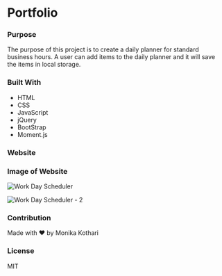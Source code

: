 # Portfolio

### Purpose
The purpose of this project is to create a daily planner for standard business hours. A user can add items to the daily planner and it will save the items in local storage.

### Built With
* HTML
* CSS
* JavaScript
* jQuery
* BootStrap
* Moment.js

### Website


### Image of Website
![Work Day Scheduler](https://user-images.githubusercontent.com/90233589/138639008-69e7f57b-7bd4-4f07-b936-393e05b44622.JPG)

![Work Day Scheduler - 2](https://user-images.githubusercontent.com/90233589/138639054-1e6a05c0-c20a-49d2-a334-7930a4752604.JPG)

### Contribution
Made with ❤️ by Monika Kothari

### License
MIT
